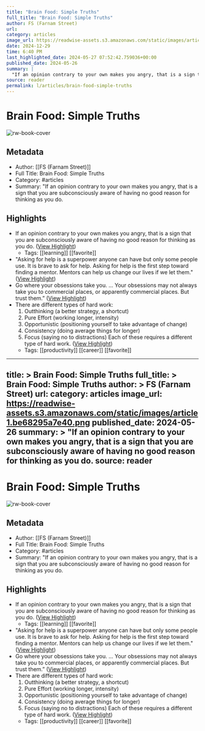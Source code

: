 ```yaml
---
title: "Brain Food: Simple Truths"
full_title: "Brain Food: Simple Truths"
author: FS (Farnam Street)
url: 
category: articles
image_url: https://readwise-assets.s3.amazonaws.com/static/images/article1.be68295a7e40.png
date: 2024-12-29
time: 6:40 PM
last_highlighted_date: 2024-05-27 07:52:42.759036+00:00
published_date: 2024-05-26
summary: |
  "If an opinion contrary to your own makes you angry, that is a sign that you are subconsciously aware of having no good reason for thinking as you do.
source: reader
permalink: l/articles/brain-food-simple-truths
---
```

# Brain Food: Simple Truths

![rw-book-cover](https://readwise-assets.s3.amazonaws.com/static/images/article1.be68295a7e40.png)

## Metadata
- Author: [[FS (Farnam Street)]]
- Full Title: Brain Food: Simple Truths
- Category: #articles
- Summary: "If an opinion contrary to your own makes you angry, that is a sign that you are subconsciously aware of having no good reason for thinking as you do.

## Highlights
- If an opinion contrary to your own makes you angry, that is a sign that you are subconsciously aware of having no good reason for thinking as you do. ([View Highlight](https://read.readwise.io/read/01hywggtz2xb7rbrxsq97kpzde))
    - Tags: [[learning]] [[favorite]] 
- "Asking for help is a superpower anyone can have but only some people use. It is brave to ask for help. Asking for help is the first step toward finding a mentor. Mentors can help us change our lives if we let them." ([View Highlight](https://read.readwise.io/read/01hywgh125hrwkqem07gzdc8h8))
- Go where your obsessions take you. ... Your obsessions may not always take you to commercial places, or apparently commercial places. But trust them.” ([View Highlight](https://read.readwise.io/read/01hywgj347hxpavsdyk86mdjr4))
- There are different types of hard work:
  1. Outthinking (a better strategy, a shortcut) 
  2. Pure Effort (working longer, intensity) 
  3. Opportunistic (positioning yourself to take advantage of change) 
  4. Consistency (doing average things for longer) 
  5. Focus (saying no to distractions)
  Each of these requires a different type of hard work. ([View Highlight](https://read.readwise.io/read/01hywgk3kq1stdv350s5cdm7z1))
    - Tags: [[productivity]] [[career]] [[favorite]] 


---
title: >
  Brain Food: Simple Truths
full_title: >
  Brain Food: Simple Truths
author: >
  FS (Farnam Street)
url: 
category: articles
image_url: https://readwise-assets.s3.amazonaws.com/static/images/article1.be68295a7e40.png
published_date: 2024-05-26
summary: >
  "If an opinion contrary to your own makes you angry, that is a sign that you are subconsciously aware of having no good reason for thinking as you do.
source: reader
---
# Brain Food: Simple Truths

![rw-book-cover](https://readwise-assets.s3.amazonaws.com/static/images/article1.be68295a7e40.png)

## Metadata
- Author: [[FS (Farnam Street)]]
- Full Title: Brain Food: Simple Truths
- Category: #articles
- Summary: "If an opinion contrary to your own makes you angry, that is a sign that you are subconsciously aware of having no good reason for thinking as you do.

## Highlights
- If an opinion contrary to your own makes you angry, that is a sign that you are subconsciously aware of having no good reason for thinking as you do. ([View Highlight](https://read.readwise.io/read/01hywggtz2xb7rbrxsq97kpzde))
    - Tags: [[learning]] [[favorite]] 
- "Asking for help is a superpower anyone can have but only some people use. It is brave to ask for help. Asking for help is the first step toward finding a mentor. Mentors can help us change our lives if we let them." ([View Highlight](https://read.readwise.io/read/01hywgh125hrwkqem07gzdc8h8))
- Go where your obsessions take you. ... Your obsessions may not always take you to commercial places, or apparently commercial places. But trust them.” ([View Highlight](https://read.readwise.io/read/01hywgj347hxpavsdyk86mdjr4))
- There are different types of hard work:
  1. Outthinking (a better strategy, a shortcut) 
  2. Pure Effort (working longer, intensity) 
  3. Opportunistic (positioning yourself to take advantage of change) 
  4. Consistency (doing average things for longer) 
  5. Focus (saying no to distractions)
  Each of these requires a different type of hard work. ([View Highlight](https://read.readwise.io/read/01hywgk3kq1stdv350s5cdm7z1))
    - Tags: [[productivity]] [[career]] [[favorite]] 


